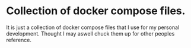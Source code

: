 # Collection of docker compose files. 
It is just a collection of docker compose files that I use for my personal development. Thought I may aswell chuck them up for other peoples reference. 
